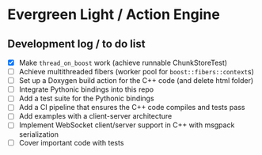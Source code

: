 # Evergreen Light / Action Engine

## Development log / to do list

- [x] Make `thread_on_boost` work (achieve runnable ChunkStoreTest)
- [ ] Achieve multithreaded fibers (worker pool for `boost::fibers::context`s)
- [ ] Set up a Doxygen build action for the C++ code (and delete html folder)
- [ ] Integrate Pythonic bindings into this repo
- [ ] Add a test suite for the Pythonic bindings
- [ ] Add a CI pipeline that ensures the C++ code compiles and tests pass
- [ ] Add examples with a client-server architecture
- [ ] Implement WebSocket client/server support in C++ with msgpack
  serialization
- [ ] Cover important code with tests
